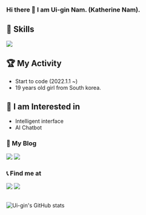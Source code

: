### Hi there 👋  I am Ui-gin Nam. (Katherine Nam).

## 📌 Skills
<a target=""><img src="https://img.shields.io/badge/C++-blue?style=flat-square&logo=cplusplus&logoColor=white"/></a>

## 🏆 My Activity
* Start to code (2022.1.1 ~)
* 19 years old girl from South korea.

## 💭 I am Interested in
* Intelligent interface
* AI Chatbot

### 📔 My Blog
<a href="" target="_blank"><img src="https://img.shields.io/badge/Blog-000000?style=flag-square&logo=notion&logoColor=white"/></a>
<a href="" target="_blank"><img src="https://img.shields.io/badge/Tistory Blog-181717?style=flag-square&logo=&logoColor=white"/></a>

### 📞 Find me at  
<a href="" target="_blank"><img src="https://img.shields.io/badge/skadmlwls9455@gmail.com-EA4335?style=flat-square&logo=gmail&logoColor=white"/></a>
<a href="" target="_blank"><img src="https://img.shields.io/badge/skadmlwls9455@naver.com-03C75A?style=flat-square&logo=Naver&logoColor=white"/></a>
<br></br>

![Ui-gin's GitHub stats](https://github-readme-stats.vercel.app/api?username=skadmlwls9455&show_icons=true&theme=apprentice)

